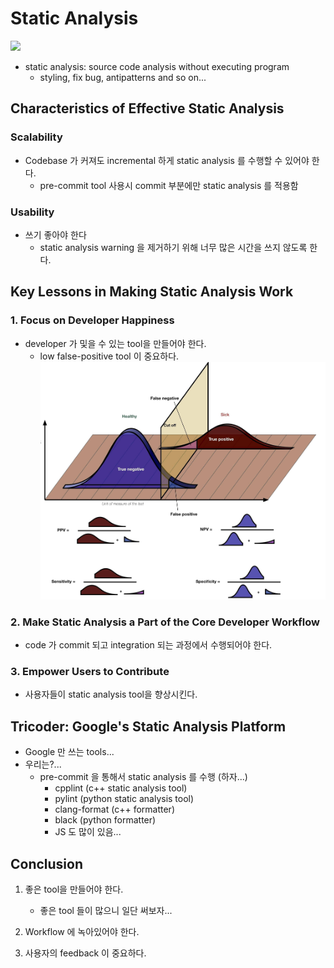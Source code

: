 # Static Analysis

![](https://images.unsplash.com/photo-1489389944381-3471b5b30f04?ixlib=rb-1.2.1&ixid=MnwxMjA3fDB8MHxwaG90by1wYWdlfHx8fGVufDB8fHx8&auto=format&fit=crop&w=1470&q=80)

- static analysis: source code analysis without executing program
  - styling, fix bug, antipatterns and so on...

## Characteristics of Effective Static Analysis

### Scalability

- Codebase 가 커져도 incremental 하게 static analysis 를 수행할 수 있어야 한다.
  - pre-commit tool 사용시 commit 부분에만 static analysis 를 적용함

### Usability

- 쓰기 좋아야 한다
  - static analysis warning 을 제거하기 위해 너무 많은 시간을 쓰지 않도록 한다.

## Key Lessons in Making Static Analysis Work

### 1. Focus on Developer Happiness

- developer 가 및을 수 있는 tool을 만들어야 한다.
  - low false-positive tool 이 중요하다.
    ![](../images/false_positives_false_negatives.png)

### 2. Make Static Analysis a Part of the Core Developer Workflow

- code 가 commit 되고 integration 되는 과정에서 수행되어야 한다.

### 3. Empower Users to Contribute

- 사용자들이 static analysis tool을 향상시킨다.

## Tricoder: Google's Static Analysis Platform

- Google 만 쓰는 tools...
- 우리는?...
  - pre-commit 을 통해서 static analysis 를 수행 (하자...)
    - cpplint (c++ static analysis tool)
    - pylint (python static analysis tool)
    - clang-format (c++ formatter)
    - black (python formatter)
    - JS 도 많이 있음...

## Conclusion

1. 좋은 tool을 만들어야 한다.

   - 좋은 tool 들이 많으니 일단 써보자...

2. Workflow 에 녹아있어야 한다.
3. 사용자의 feedback 이 중요하다.

